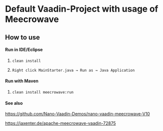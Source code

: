 # Default Vaadin-Project with usage of Meecrowave

## How to use ##

#### Run in IDE/Eclipse ####

1. `clean install`

2. `Right click MainStarter.java → Run as → Java Application`

#### Run with Maven ####

1. `clean install meecrowave:run`


#### See also ####
<https://github.com/Nano-Vaadin-Demos/nano-vaadin-meecrowave-V10>

<https://jaxenter.de/apache-meecrowave-vaadin-72875>
